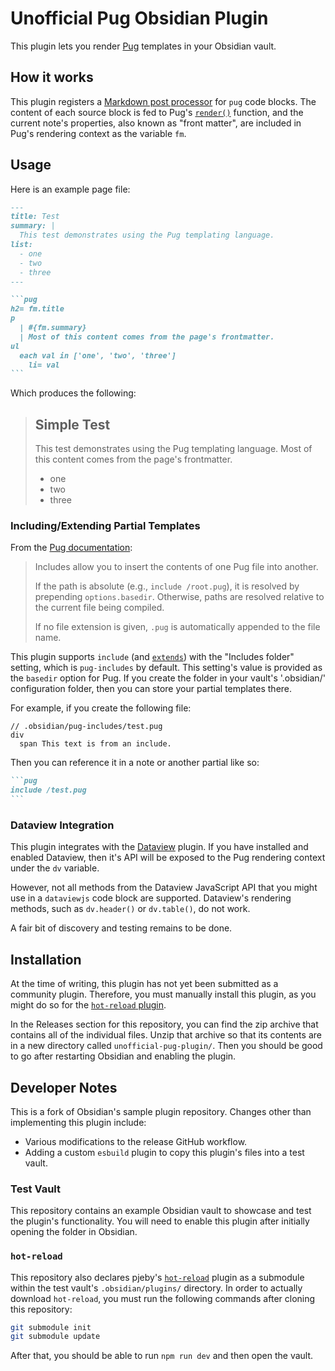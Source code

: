 # Unofficial Pug Obsidian Plugin

This plugin lets you render [Pug](https://pugjs.org/api/getting-started.html)
templates in your Obsidian vault.

## How it works

This plugin registers a
[Markdown post processor](https://docs.obsidian.md/Plugins/Editor/Markdown+post+processing)
for `pug` code blocks. The content of each source block is fed to Pug's
[`render()`](https://pugjs.org/api/reference.html#pugrendersource-options-callback)
function, and the current note's properties, also known as "front matter", are
included in Pug's rendering context as the variable `fm`.

## Usage

Here is an example page file:

````md
---
title: Test
summary: |
  This test demonstrates using the Pug templating language.
list:
  - one
  - two
  - three
---

```pug
h2= fm.title
p
  | #{fm.summary}
  | Most of this content comes from the page's frontmatter.
ul
  each val in ['one', 'two', 'three']
    li= val
```
````

Which produces the following:

> ## Simple Test
>
> This test demonstrates using the Pug templating language. Most of this content
> comes from the page's frontmatter.
>
> - one
> - two
> - three

### Including/Extending Partial Templates

From the [Pug documentation](https://pugjs.org/language/includes.html):

> Includes allow you to insert the contents of one Pug file into another.
>
> If the path is absolute (e.g., `include /root.pug`), it is resolved by
> prepending `options.basedir`. Otherwise, paths are resolved relative to the
> current file being compiled.
>
> If no file extension is given, `.pug` is automatically appended to the file
> name.

This plugin supports `include` (and
[`extends`](https://pugjs.org/language/inheritance.html)) with the "Includes
folder" setting, which is `pug-includes` by default. This setting's value is
provided as the `basedir` option for Pug. If you create the folder in your
vault's '.obsidian/' configuration folder, then you can store your partial
templates there.

For example, if you create the following file:

```pug
// .obsidian/pug-includes/test.pug
div
  span This text is from an include.
```

Then you can reference it in a note or another partial like so:

````md
```pug
include /test.pug
```
````

### Dataview Integration

This plugin integrates with the
[Dataview](https://github.com/blacksmithgu/obsidian-dataview) plugin. If you
have installed and enabled Dataview, then it's API will be exposed to the Pug
rendering context under the `dv` variable.

However, not all methods from the Dataview JavaScript API that you might use in
a `dataviewjs` code block are supported. Dataview's rendering methods, such as
`dv.header()` or `dv.table()`, do not work.

A fair bit of discovery and testing remains to be done.

## Installation

At the time of writing, this plugin has not yet been submitted as a community
plugin. Therefore, you must manually install this plugin, as you might do so for
the [`hot-reload` plugin](https://github.com/pjeby/hot-reload).

In the Releases section for this repository, you can find the zip archive that
contains all of the individual files. Unzip that archive so that its contents
are in a new directory called `unofficial-pug-plugin/`. Then you should be good
to go after restarting Obsidian and enabling the plugin.

## Developer Notes

This is a fork of Obsidian's sample plugin repository. Changes other than
implementing this plugin include:

- Various modifications to the release GitHub workflow.
- Adding a custom `esbuild` plugin to copy this plugin's files into a test
  vault.

### Test Vault

This repository contains an example Obsidian vault to showcase and test the
plugin's functionality. You will need to enable this plugin after initially
opening the folder in Obsidian.

### `hot-reload`

This repository also declares pjeby's
[`hot-reload`](https://github.com/pjeby/hot-reload) plugin as a submodule within
the test vault's `.obsidian/plugins/` directory. In order to actually download
`hot-reload`, you must run the following commands after cloning this repository:

```bash
git submodule init
git submodule update
```

After that, you should be able to run `npm run dev` and then open the vault.
